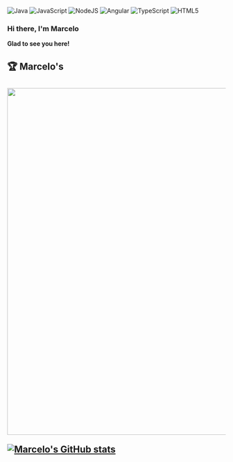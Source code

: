 ![Java](https://img.shields.io/badge/java-%23ED8B00.svg?style=for-the-badge&logo=java&logoColor=white)
![JavaScript](https://img.shields.io/badge/javascript-%23323330.svg?style=for-the-badge&logo=javascript&logoColor=%23F7DF1E)
![NodeJS](https://img.shields.io/badge/node.js-6DA55F?style=for-the-badge&logo=node.js&logoColor=white)
![Angular](https://img.shields.io/badge/angular-%23DD0031.svg?style=for-the-badge&logo=angular&logoColor=white)
![TypeScript](https://img.shields.io/badge/typescript-%23007ACC.svg?style=for-the-badge&logo=typescript&logoColor=white)
![HTML5](https://img.shields.io/badge/html5-%23E34F26.svg?style=for-the-badge&logo=html5&logoColor=white)

<h3>Hi there, I'm Marcelo</h3>
<b>Glad to see you here!</b>
</br>
<h2>🏆 Marcelo's<h2>

<a href="https://github.com/marmartins/github-profile-trophy">
  <img width=800 src="https://github-profile-trophy.vercel.app/?username=marmartins&column=8&theme=gruvbox&no-frame=true"/>
</a>

[![Marcelo's GitHub stats](https://github-readme-stats.vercel.app/api?username=marmartins&show_icons=true&theme=onedark)](https://github.com/marmartins/github-readme-stats)
